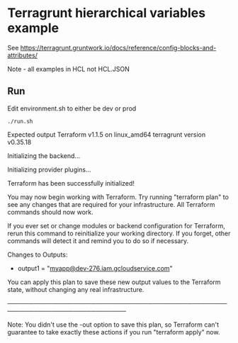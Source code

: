 # Terragrunt hierarchical variables example

See https://terragrunt.gruntwork.io/docs/reference/config-blocks-and-attributes/

Note - all examples in HCL not HCL.JSON

## Run
Edit environment.sh to either be dev or prod

```
./run.sh
```

Expected output
Terraform v1.1.5 on linux_amd64
terragrunt version v0.35.18

Initializing the backend...

Initializing provider plugins...

Terraform has been successfully initialized!

You may now begin working with Terraform. Try running "terraform plan" to see
any changes that are required for your infrastructure. All Terraform commands
should now work.

If you ever set or change modules or backend configuration for Terraform,
rerun this command to reinitialize your working directory. If you forget, other
commands will detect it and remind you to do so if necessary.

Changes to Outputs:
  + output1 = "myapp@dev-276.iam.gcloudservice.com"

You can apply this plan to save these new output values to the Terraform
state, without changing any real infrastructure.

─────────────────────────────────────────────────────────────────────────────

Note: You didn't use the -out option to save this plan, so Terraform can't
guarantee to take exactly these actions if you run "terraform apply" now.